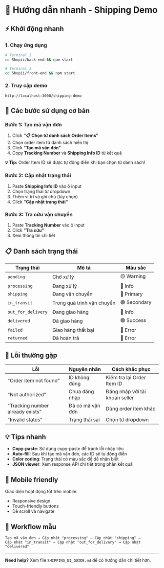 # 🚀 Hướng dẫn nhanh - Shipping Demo

## ⚡ Khởi động nhanh

### 1. Chạy ứng dụng
```bash
# Terminal 1
cd Shopii/back-end && npm start

# Terminal 2  
cd Shopii/front-end && npm start
```

### 2. Truy cập demo
```
http://localhost:3000/shipping-demo
```

## 🎯 Các bước sử dụng cơ bản

### Bước 1: Tạo mã vận đơn
1. Click **"📋 Chọn từ danh sách Order Items"**
2. Chọn order item từ danh sách hiển thị
3. Click **"Tạo mã vận đơn"**
4. Copy **Tracking Number** và **Shipping Info ID** từ kết quả

**💡 Tip:** Order Item ID sẽ được tự động điền khi bạn chọn từ danh sách!

### Bước 2: Cập nhật trạng thái
1. Paste **Shipping Info ID** vào ô input
2. Chọn trạng thái từ dropdown
3. Thêm vị trí và ghi chú (tùy chọn)
4. Click **"Cập nhật trạng thái"**

### Bước 3: Tra cứu vận chuyển
1. Paste **Tracking Number** vào ô input
2. Click **"Tra cứu"**
3. Xem thông tin chi tiết

## 📋 Danh sách trạng thái

| Trạng thái | Mô tả | Màu sắc |
|------------|-------|---------|
| `pending` | Chờ xử lý | 🟡 Warning |
| `processing` | Đang xử lý | 🔵 Info |
| `shipping` | Đang vận chuyển | 🔵 Primary |
| `in_transit` | Trong quá trình vận chuyển | 🟣 Secondary |
| `out_for_delivery` | Đang giao hàng | 🔵 Info |
| `delivered` | Đã giao hàng | 🟢 Success |
| `failed` | Giao hàng thất bại | 🔴 Error |
| `returned` | Đã hoàn trả | 🔴 Error |

## 🔧 Lỗi thường gặp

| Lỗi | Nguyên nhân | Cách khắc phục |
|-----|-------------|----------------|
| "Order item not found" | ID không đúng | Kiểm tra lại Order Item ID |
| "Not authorized" | Chưa đăng nhập | Đăng nhập với tài khoản seller |
| "Tracking number already exists" | Đã có mã vận đơn | Dùng order item khác |
| "Invalid status" | Trạng thái sai | Chọn từ dropdown |

## 💡 Tips nhanh

- **Copy-paste**: Sử dụng copy-paste để tránh lỗi nhập liệu
- **Auto-fill**: Sau khi tạo mã vận đơn, các ID sẽ tự động điền
- **Color coding**: Trạng thái có màu sắc để dễ nhận biết
- **JSON viewer**: Xem response API chi tiết trong phần kết quả

## 📱 Mobile friendly

Giao diện hoạt động tốt trên mobile:
- Responsive design
- Touch-friendly buttons
- Dễ scroll và navigate

## 🔄 Workflow mẫu

```
Tạo mã vận đơn → Cập nhật "processing" → Cập nhật "shipping" → 
Cập nhật "in_transit" → Cập nhật "out_for_delivery" → Cập nhật "delivered"
```

---

**Need help?** Xem file `SHIPPING_UI_GUIDE.md` để có hướng dẫn chi tiết hơn.

